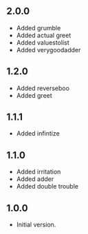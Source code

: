 ## 2.0.0

- Added grumble
- Added actual greet
- Added valuestolist
- Added verygoodadder

## 1.2.0

- Added reverseboo
- Added greet

## 1.1.1

- Added infintize

## 1.1.0

- Added irritation
- Added adder
- Added double trouble

## 1.0.0

- Initial version.
